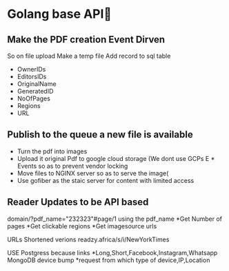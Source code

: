 # Golang base API🥛

Make the PDF creation Event Dirven
---
So on file upload
Make a temp file
Add record to sql table
  * OwnerIDs
  * EditorsIDs
  * OriginalName
  * GeneratedID
  * NoOfPages
  * Regions
  * URL

Publish to the queue a new file is available
--- 
  * Turn the pdf into images
  * Upload it original Pdf to google cloud storage (We dont use GCPs E * Events so as to prevent vendor locking
  * Move files to NGINX server so as to serve the image(
  * Use gofiber as the staic server for content with limited access
 


Reader Updates to be API based
---
domain/?pdf_name="232323"#page/1
using the pdf_name
  *Get Number of pages
  *Get clickable regions
  *Get imagesource urls



URLs Shortened verions
readzy.africa/s/i/NewYorkTimes

USE Postgress because
links
  *Long,Short,Facebook,Instagram,Whatsapp
MongoDB device bump 
  *request from which type of device,IP,Location
